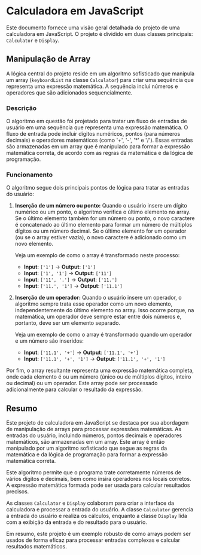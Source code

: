 # Calculadora em JavaScript

Este documento fornece uma visão geral detalhada do projeto de uma calculadora em JavaScript. O projeto é dividido em duas classes principais: `Calculator` e `Display`.

## Manipulação de Array

A lógica central do projeto reside em um algoritmo sofisticado que manipula um array (`keyboardList` na classe `Calculator`) para criar uma sequência que representa uma expressão matemática. A sequência inclui números e operadores que são adicionados sequencialmente.

### Descrição

O algoritmo em questão foi projetado para tratar um fluxo de entradas de usuário em uma sequência que representa uma expressão matemática. O fluxo de entrada pode incluir dígitos numéricos, pontos (para números decimais) e operadores matemáticos (como '+', '-', '*' e '/'). Essas entradas são armazenadas em um array que é manipulado para formar a expressão matemática correta, de acordo com as regras da matemática e da lógica de programação.

### Funcionamento

O algoritmo segue dois principais pontos de lógica para tratar as entradas do usuário:

1. **Inserção de um número ou ponto:** Quando o usuário insere um dígito numérico ou um ponto, o algoritmo verifica o último elemento no array. Se o último elemento também for um número ou ponto, o novo caractere é concatenado ao último elemento para formar um número de múltiplos dígitos ou um número decimal. Se o último elemento for um operador (ou se o array estiver vazia), o novo caractere é adicionado como um novo elemento.

   Veja um exemplo de como o array é transformado neste processo:
   - **Input**: `['1']` → **Output**: `['1']`
   - **Input**: `['1', '1']` → **Output**: `['11']`
   - **Input**: `['11', '.']` → **Output**: `['11.']`
   - **Input**: `['11.', '1']` → **Output**: `['11.1']`

2. **Inserção de um operador:** Quando o usuário insere um operador, o algoritmo sempre trata esse operador como um novo elemento, independentemente do último elemento no array. Isso ocorre porque, na matemática, um operador deve sempre estar entre dois números e, portanto, deve ser um elemento separado.

   Veja um exemplo de como o array é transformado quando um operador e um número são inseridos:
   - **Input**: `['11.1', '+']` → **Output**: `['11.1', '+']`
   - **Input**: `['11.1', '+', '1']` → **Output**: `['11.1', '+', '1']`

Por fim, o array resultante representa uma expressão matemática completa, onde cada elemento é ou um número (único ou de múltiplos dígitos, inteiro ou decimal) ou um operador. Este array pode ser processado adicionalmente para calcular o resultado da expressão.

## Resumo

Este projeto de calculadora em JavaScript se destaca por sua abordagem de manipulação de arrays para processar expressões matemáticas. As entradas do usuário, incluindo números, pontos decimais e operadores matemáticos, são armazenadas em um array. Este array é então manipulado por um algoritmo sofisticado que segue as regras da matemática e da lógica de programação para formar a expressão matemática correta.

Este algoritmo permite que o programa trate corretamente números de vários dígitos e decimais, bem como insira operadores nos locais corretos. A expressão matemática formada pode ser usada para calcular resultados precisos.

As classes `Calculator` e `Display` colaboram para criar a interface da calculadora e processar a entrada do usuário. A classe `Calculator` gerencia a entrada do usuário e realiza os cálculos, enquanto a classe `Display` lida com a exibição da entrada e do resultado para o usuário.

Em resumo, este projeto é um exemplo robusto de como arrays podem ser usados de forma eficaz para processar entradas complexas e calcular resultados matemáticos.
